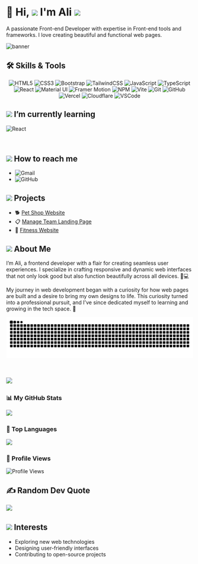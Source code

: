 # 👋 Hi, <img src="https://github.com/user-attachments/assets/d67e9772-352c-4152-9dcd-f06871a4bc35" style="width: 32px;"> I'm Ali <img src="https://github.com/user-attachments/assets/d67e9772-352c-4152-9dcd-f06871a4bc35" style="width: 32px;">

A passionate Front-end Developer with expertise in Front-end tools and frameworks. I love creating beautiful and functional web pages.

![banner](https://github.com/user-attachments/assets/07c0b755-da72-4f6c-8940-c5e1ec7d5ebe)


## 🛠 Skills & Tools


<p align="center">
  <img src="https://img.shields.io/badge/HTML5-E34F26?style=for-the-badge&logo=html5&logoColor=white" alt="HTML5"/>
  <img src="https://img.shields.io/badge/CSS3-1572B6?style=for-the-badge&logo=css3&logoColor=white" alt="CSS3"/>
  <img src="https://img.shields.io/badge/Bootstrap-7952B3?style=for-the-badge&logo=bootstrap&logoColor=white" alt="Bootstrap"/>
  <img src="https://img.shields.io/badge/TailwindCSS-06B6D4?style=for-the-badge&logo=tailwindcss&logoColor=white" alt="TailwindCSS"/>
  <img src="https://img.shields.io/badge/JavaScript-F7DF1E?style=for-the-badge&logo=javascript&logoColor=black" alt="JavaScript"/>
  <img src="https://img.shields.io/badge/TypeScript-3178C6?style=for-the-badge&logo=typescript&logoColor=white" alt="TypeScript"/>
  <img src="https://img.shields.io/badge/React-61DAFB?style=for-the-badge&logo=react&logoColor=black" alt="React"/>
  <img src="https://img.shields.io/badge/MaterialUI-007FFF?style=for-the-badge&logo=mui&logoColor=white" alt="Material UI"/>
  <img src="https://img.shields.io/badge/Framer%20Motion-0055FF?style=for-the-badge&logo=framer&logoColor=white" alt="Framer Motion"/>
  <img src="https://img.shields.io/badge/NPM-CB3837?style=for-the-badge&logo=npm&logoColor=white" alt="NPM"/>
  <img src="https://img.shields.io/badge/Vite-646CFF?style=for-the-badge&logo=vite&logoColor=white" alt="Vite"/>
  <img src="https://img.shields.io/badge/Git-F05032?style=for-the-badge&logo=git&logoColor=white" alt="Git"/>
  <img src="https://img.shields.io/badge/GitHub-181717?style=for-the-badge&logo=github&logoColor=white" alt="GitHub"/>
  <img src="https://img.shields.io/badge/Vercel-000000?style=for-the-badge&logo=vercel&logoColor=white" alt="Vercel"/>
  <img src="https://img.shields.io/badge/Cloudflare-F38020?style=for-the-badge&logo=cloudflare&logoColor=white" alt="Cloudflare"/>
  <img src="https://img.shields.io/badge/VSCode-007ACC?style=for-the-badge&logo=visual-studio-code&logoColor=white" alt="VSCode"/>
</p>

## <img src="https://github.com/user-attachments/assets/f6c6d6fa-4815-41e4-a9f2-b21fd8e2e34b" style="width: 80px;"> I’m currently learning


<p align="start">
    <img src="https://img.shields.io/badge/React-61DAFB?style=for-the-badge&logo=react&logoColor=black" alt="React"/>
</p>

<br>

## <img src="https://github.com/user-attachments/assets/c351def8-e06f-4f09-96d5-8135b9a4950b" style="width: 80px;"> How to reach me


- ![Gmail](https://img.shields.io/badge/Gmail-EA4335?style=for-the-badge&logo=gmail&logoColor=white)
- ![GitHub](https://img.shields.io/badge/GitHub-181717?style=for-the-badge&logo=github&logoColor=white)

## <img src="https://github.com/user-attachments/assets/7d0b668d-376a-4803-ab59-ee27c988cce6" style="width: 60px;"> Projects


- 🐕 [Pet Shop Website](https://github.com/alihstm/Shopet)
- 📋 [Manage Team Landing Page](https://github.com/alihstm/Manage-Team-Project)
- 💪 [Fitness Website](https://github.com/alihstm/X-Power)

## <img src="https://github.com/user-attachments/assets/89498dd6-3bee-4d7f-85df-e460da177745" style="width: 60px;"> About Me


I’m Ali, a frontend developer with a flair for creating seamless user experiences. I specialize in crafting responsive and dynamic web interfaces that not only look good but also function beautifully across all devices. 📱💻

My journey in web development began with a curiosity for how web pages are built and a desire to bring my own designs to life. This curiosity turned into a professional pursuit, and I’ve since dedicated myself to learning and growing in the tech space. 🚀

<div align="center">
  <picture>
  <source media="(prefers-color-scheme: dark)" srcset="https://raw.githubusercontent.com/Reza-Golnari/Reza-Golnari/output/github-contribution-grid-snake-dark.svg">
  <source media="(prefers-color-scheme: light)" srcset="https://raw.githubusercontent.com/Reza-Golnari/Reza-Golnari/output/github-contribution-grid-snake.svg">
  <img alt="github contribution grid snake animation" src="https://raw.githubusercontent.com/Reza-Golnari/Reza-Golnari/output/github-contribution-grid-snake.svg">
</picture>
</div>
 
<br>

<div>

## <img src="https://github.com/user-attachments/assets/e2d005fc-0f31-4a7e-84fd-bb9c24119e57" style="width: 100px;">


### 📊 My GitHub Stats
![](https://github-readme-stats.vercel.app/api?username=alihstm&theme=onedark&hide_border=false&include_all_commits=false&count_private=false)<br/>

### 🌟 Top Languages
![](https://github-readme-stats.vercel.app/api/top-langs/?username=alihstm&theme=onedark&hide_border=false&include_all_commits=false&count_private=false&layout=compact)

### 👀 Profile Views
<img src="https://komarev.com/ghpvc/?username=alihstm&style=for-the-badge&color=0088CC" alt="Profile Views"/>


## ✍️ Random Dev Quote

![](https://quotes-github-readme.vercel.app/api?type=vetical&theme=gruvbox)

## <img src="https://github.com/user-attachments/assets/5adb4972-d33d-472e-93f6-e9ed64a5e435" style="width:60px;"> Interests


- Exploring new web technologies
- Designing user-friendly interfaces
- Contributing to open-source projects
